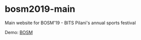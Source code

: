 # bosm2019-main
Main website for BOSM'19 - BITS Pilani's annual sports festival

Demo: [BOSM](https://dvm-bitspilani.github.io/bosm-2019-main/)
